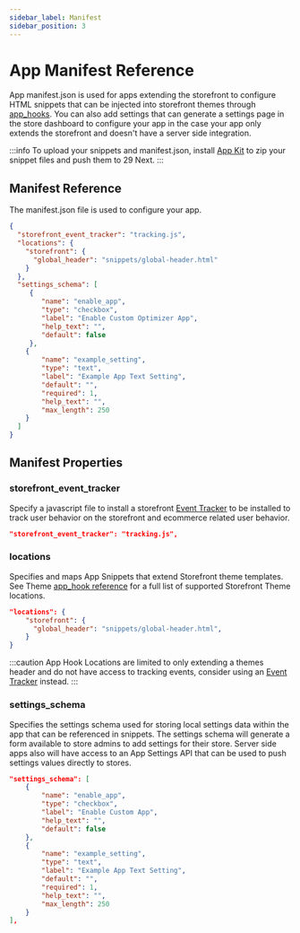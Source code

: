 ```yaml
---
sidebar_label: Manifest
sidebar_position: 3
---
```

# App Manifest Reference

App manifest.json is used for apps extending the storefront to configure HTML snippets that can be injected into storefront themes through [app_hooks](/storefront/themes/templates/tags.md#app_hook). You can also add settings that can generate a settings page in the store dashboard to configure your app in the case your app only extends the storefront and doesn't have a server side integration.

:::info
To upload your snippets and manifest.json, install [App Kit](/docs/apps/app-kit.md) to zip your snippet files and push them to 29 Next.
:::


## Manifest Reference
The manifest.json file is used to configure your app.

```json title="Example manifest.json"
{
  "storefront_event_tracker": "tracking.js",
  "locations": {
    "storefront": {
      "global_header": "snippets/global-header.html"
    }
  },
  "settings_schema": [
     {
        "name": "enable_app",
        "type": "checkbox",
        "label": "Enable Custom Optimizer App",
        "help_text": "",
        "default": false
     },
    {
        "name": "example_setting",
        "type": "text",
        "label": "Example App Text Setting",
        "default": "",
        "required": 1,
        "help_text": "",
        "max_length": 250
    }
  ]
}

```

## Manifest Properties

### storefront_event_tracker

Specify a javascript file to install a storefront [Event Tracker](/docs/storefront/event-tracking.md) to be installed to track user behavior on the storefront and ecommerce related user behavior.

```json title="Example Storefront Event Tracker"
"storefront_event_tracker": "tracking.js",
```


### locations

Specifies and maps App Snippets that extend Storefront theme templates. See Theme [app_hook reference](/storefront/themes/templates/tags.md#app_hook) for a full list of supported Storefront Theme locations.


```json title="Example locations"
"locations": {
    "storefront": {
      "global_header": "snippets/global-header.html",
    }
}
```

:::caution
App Hook Locations are limited to only extending a themes header and do not have access to tracking events, consider using an [Event Tracker](/docs/storefront/event-tracking.md) instead.
:::


### settings_schema

Specifies the settings schema used for storing local settings data within the app that can be referenced in snippets. The settings schema will generate a form available to store admins to add settings for their store. Server side apps also will have access to an App Settings API that can be used to push settings values directly to stores.

```json title="Example settings_schema"
"settings_schema": [
    {
        "name": "enable_app",
        "type": "checkbox",
        "label": "Enable Custom App",
        "help_text": "",
        "default": false
    },
    {
        "name": "example_setting",
        "type": "text",
        "label": "Example App Text Setting",
        "default": "",
        "required": 1,
        "help_text": "",
        "max_length": 250
    }
],
```
